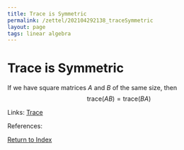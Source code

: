 ```yaml
---
title: Trace is Symmetric
permalink: /zettel/202104292138_traceSymmetric
layout: page
tags: linear algebra
---
```

# Trace is Symmetric

If we have square matrices $A$ and $B$ of the same size, then
$$
\mathrm{trace} (A B ) = \mathrm{trace} ( B A )
$$

Links: [Trace](202104292137_traceMatrixDefinition)

References: 

[Return to Index](index)